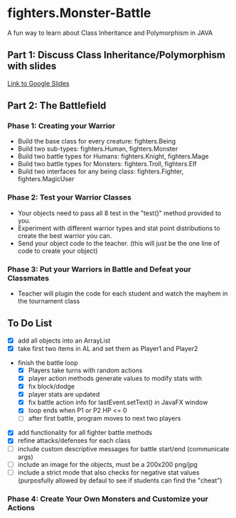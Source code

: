 # fighters.Monster-Battle

A fun way to learn about Class Inheritance and Polymorphism in JAVA

## Part 1: Discuss Class Inheritance/Polymorphism with slides

[Link to Google Slides](https://docs.google.com/presentation/d/1GTl5BPuGU_LwpV4cR-CtP9ZPPLvdJUsaY50vs0dOiuA/edit?usp=sharing)

## Part 2: The Battlefield

### Phase 1: Creating your Warrior

- Build the base class for every creature: fighters.Being
- Build two sub-types: fighters.Human, fighters.Monster
- Build two battle types for Humans: fighters.Knight, fighters.Mage
- Build two battle types for Monsters: fighters.Troll, fighters.Elf
- Build two interfaces for any being class: fighters.Fighter, fighters.MagicUser

### Phase 2: Test your Warrior Classes

- Your objects need to pass all 8 test in the "test()" method provided to you.
- Experiment with different warrior types and stat point distributions to create the best warrior you can.
- Send your object code to the teacher. (this will just be the one line of code to create your object)

### Phase 3: Put your Warriors in Battle and Defeat your Classmates

- Teacher will plugin the code for each student and watch the mayhem in the tournament class

## To Do List

- [x] add all objects into an ArrayList
- [x] take first two items in AL and set them as Player1 and Player2
- finish the battle loop
    - [x] Players take turns with random actions
    - [x] player action methods generate values to modify stats with
    - [x] fix block/dodge
    - [x] player stats are updated
    - [x] fix battle action info for lastEvent.setText() in JavaFX window
    - [x] loop ends when P1 or P2 HP <= 0
    - [ ] after first battle, program moves to next two players
- [x] add functionality for all fighter battle methods 
- [x] refine attacks/defenses for each class
- [ ] include custom descriptive messages for battle start/end (communicate args)
- [ ] include an image for the objects, must be a 200x200 png/jpg
- [ ] include a strict mode that also checks for negative stat values (purposfully allowed by defaul to see if students can find the "cheat")

### Phase 4: Create Your Own Monsters and Customize your Actions
